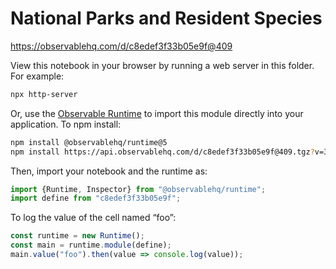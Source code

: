 # National Parks and Resident Species

https://observablehq.com/d/c8edef3f33b05e9f@409

View this notebook in your browser by running a web server in this folder. For
example:

~~~sh
npx http-server
~~~

Or, use the [Observable Runtime](https://github.com/observablehq/runtime) to
import this module directly into your application. To npm install:

~~~sh
npm install @observablehq/runtime@5
npm install https://api.observablehq.com/d/c8edef3f33b05e9f@409.tgz?v=3
~~~

Then, import your notebook and the runtime as:

~~~js
import {Runtime, Inspector} from "@observablehq/runtime";
import define from "c8edef3f33b05e9f";
~~~

To log the value of the cell named “foo”:

~~~js
const runtime = new Runtime();
const main = runtime.module(define);
main.value("foo").then(value => console.log(value));
~~~
